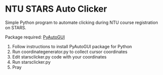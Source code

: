 # NTU STARS Auto Clicker

Simple Python program to automate clicking during NTU course registration on STARS.

Package required: [PyAutoGUI](https://pyautogui.readthedocs.io/en/latest/install.html)

1. Follow instructions to install PyAutoGUI package for Python
2. Run coordinategenerator.py to collect cursor coordinates
3. Edit starsclicker.py code with your coordinates
4. Run starsclicker.py 
5. Pray
